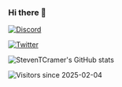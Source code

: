 ### Hi there 👋

[![Discord](https://img.shields.io/discord/715274085940199487?logo=discord)](https://discord.gg/97tvbEr2AQ)

[![Twitter](https://img.shields.io/twitter/follow/StevenTCramer.svg)](https://twitter.com/intent/follow?screen_name=StevenTCramer)

![StevenTCramer's GitHub stats](https://github-readme-stats.vercel.app/api?username=StevenTCramer&show_icons=true&theme=dark)

![Visitors since 2025-02-04](http://estruyf-github.azurewebsites.net/api/VisitorHit?user=TimeWarpEngineering&repo=TimeWarpEngineering&countColor=%237B1E7A)
